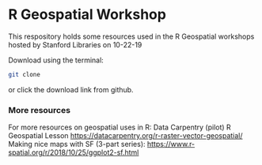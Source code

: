 # R Geospatial Workshop
This respository holds some resources used in the R Geospatial workshops hosted by Stanford Libraries on 10-22-19

Download using the terminal: 
```sh
git clone 
```
or click the download link from github. 


### More resources
For more resources on geospatial uses in R: 
Data Carpentry (pilot) R Geospatial Lesson https://datacarpentry.org/r-raster-vector-geospatial/
Making nice maps with SF (3-part series): https://www.r-spatial.org/r/2018/10/25/ggplot2-sf.html
